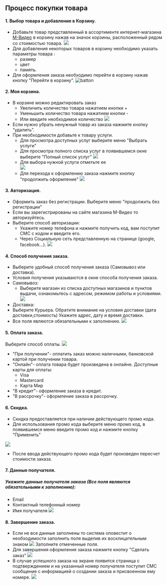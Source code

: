 

## Процесс покупки товара
#### 1. Выбор товара и добавление в Корзину.
* Добавьте товар представленный в ассортименте интернет-магазина [М-Видео](https://www.mvideo.ru/) в корзину нажав на значок корзины, расположенный рядом со стоимостью товара. 
![](https://github.com/AiratValeev/mvideo/raw/master/file/dobav%20v%20korz.png)
* Для добавления некоторых товаров в корзину необходимо указать параметры товара : 
    * размер 
    * цвет 
    * память.
* Для оформления заказа необходимо перейти в корзину нажав кнопку "Перейти в корзину".
![batton](https://github.com/AiratValeev/mvideo/blob/master/file/2.png?raw=true)
#### 2. Моя корзина.
* В корзине можно редактировать заказ
    * Увеличить количество товара нажатием кнопки + 
    * Уменьшить количество товара нажатием кнопки -  
    * Или введите необходимое количество
   ![](https://github.com/AiratValeev/mvideo/blob/master/file/12.png?raw=true)
* Если нужно убрать ненужный товар из заказа нажмите кнопку “удалить”.
* При необходимости добавьте к товару услуги. 
    * Для просмотра доступных услуг выберите меню "Выбрать услуги" 
    * Для просмотра полного списка услуг в появившемся окне выберите "Полный список услуг" 
![](https://github.com/AiratValeev/mvideo/blob/master/file/13.png?raw=true)
    * Для выбора нужной услуги отметьте ее   
   ![](https://github.com/AiratValeev/mvideo/blob/master/file/14.png?raw=true)
     * Для перехода к оформлению заказа нажмите кнопку "продолжить оформление"
![](https://github.com/AiratValeev/mvideo/blob/master/file/15.png?raw=true)
#### 3. Авторизация.
* Оформить заказ без регистрации. Выберите меню "продолжить без регистрации"
* Если вы зарегистрированы на сайте магазина М-Видео то авторизуйтесь.
* Выберите способ авторизации:
   * Укажите номер телефона и нажмите получить код, вам поступит СМС с кодом и введите его.
   * Через Социальную сеть представленную на странице (google, facebook...).
![](https://github.com/AiratValeev/mvideo/blob/master/file/4.png?raw=true) 
#### 4. Способ получения заказа. 
* Выберите удобный способ получения заказа (Самовывоз или доставка). 
* Условия получения указываются в окне способа получения заказа.
* Самовывоз:
  *  Выберите магазин из списка доступных магазинов и пунктов выдачи, ознакомьтесь с адресом, режимом работы и условиями.
![](https://github.com/AiratValeev/mvideo/blob/master/file/5.png?raw=true)
 * Доставка: 
  * Выберите Курьера. Обратите внимание на условия доставки (дата доставки,стоимость) Укажите адрес, дату и время доставки.
  * Все поля являются обязательными к заполнению. 
![](https://github.com/AiratValeev/mvideo/blob/master/file/6.png?raw=true)
#### 5. Оплата заказа.
  Выберите способ оплаты.  ![](https://github.com/AiratValeev/mvideo/blob/master/file/7.png?raw=true)
  * "При получении"- оплатить заказ можно наличными, банковской картой при получении товара.
  * "Онлайн"- оплата товара будет произведена в онлайне. Доступные карты для оплаты: 
    * Visa
    * Mastercard
    * Карта Мир
  * "В кредит"- оформление заказа в кредит. 
  * "В рассрочку"- оформление заказа в рассрочку. 
#### 6. Скидка.
* Скидка предоставляется при наличии действующего промо кода.
* Для использования промо кода выберите меню промо код, в появившемся меню введите промо код и нажмите кнопку "Применить"

![](https://github.com/AiratValeev/mvideo/blob/master/file/8.png?raw=true)
* После ввода действующего промо кода будет произведен пересчет стоимости заказа.
#### 7. Данные получателя.
##### Укажите данные получателя заказа (Все поля являются обязательными к заполнению): 
* Email 
* Контактный телефонный номер
* Имя получателя
![](https://github.com/AiratValeev/mvideo/blob/master/file/9.png?raw=true)
#### 8. Завершение заказа.
  * Если не все данные заполнены то система оповестит о необходимости заполнить поля выделив их восклицательным знаком
 ![](https://github.com/AiratValeev/mvideo/blob/master/file/16.png?raw=true)
 Заполните отмеченные поля. 
 * Для завершения оформления заказа нажмите кнопку "Сделать заказ" 
 ![](https://github.com/AiratValeev/mvideo/blob/master/file/10.png?raw=true)
 * В случае успешного заказа на экране появится страница с подтверждением и на указанный номер получателя поступит СМС сообщение с информацией о создании заказа и присвоенном ему номере.
 ![](https://github.com/AiratValeev/mvideo/blob/master/file/11.png?raw=true)